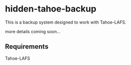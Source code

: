 hidden-tahoe-backup
===================

This is a backup system designed to work with Tahoe-LAFS.

more details coming soon...


Requirements
------------

Tahoe-LAFS
